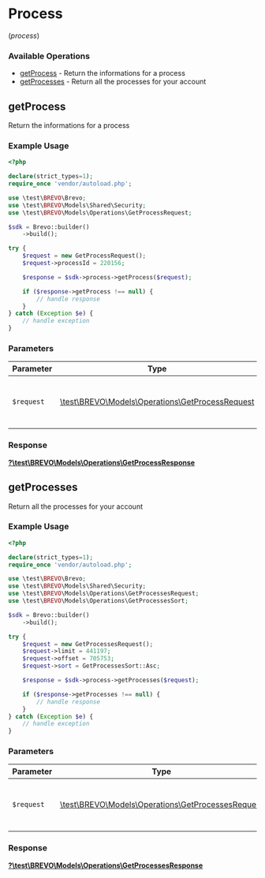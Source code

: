# Process
(*process*)

### Available Operations

* [getProcess](#getprocess) - Return the informations for a process
* [getProcesses](#getprocesses) - Return all the processes for your account

## getProcess

Return the informations for a process

### Example Usage

```php
<?php

declare(strict_types=1);
require_once 'vendor/autoload.php';

use \test\BREVO\Brevo;
use \test\BREVO\Models\Shared\Security;
use \test\BREVO\Models\Operations\GetProcessRequest;

$sdk = Brevo::builder()
    ->build();

try {
    $request = new GetProcessRequest();
    $request->processId = 220156;

    $response = $sdk->process->getProcess($request);

    if ($response->getProcess !== null) {
        // handle response
    }
} catch (Exception $e) {
    // handle exception
}
```

### Parameters

| Parameter                                                                                       | Type                                                                                            | Required                                                                                        | Description                                                                                     |
| ----------------------------------------------------------------------------------------------- | ----------------------------------------------------------------------------------------------- | ----------------------------------------------------------------------------------------------- | ----------------------------------------------------------------------------------------------- |
| `$request`                                                                                      | [\test\BREVO\Models\Operations\GetProcessRequest](../../models/operations/GetProcessRequest.md) | :heavy_check_mark:                                                                              | The request object to use for the request.                                                      |


### Response

**[?\test\BREVO\Models\Operations\GetProcessResponse](../../models/operations/GetProcessResponse.md)**


## getProcesses

Return all the processes for your account

### Example Usage

```php
<?php

declare(strict_types=1);
require_once 'vendor/autoload.php';

use \test\BREVO\Brevo;
use \test\BREVO\Models\Shared\Security;
use \test\BREVO\Models\Operations\GetProcessesRequest;
use \test\BREVO\Models\Operations\GetProcessesSort;

$sdk = Brevo::builder()
    ->build();

try {
    $request = new GetProcessesRequest();
    $request->limit = 441197;
    $request->offset = 705753;
    $request->sort = GetProcessesSort::Asc;

    $response = $sdk->process->getProcesses($request);

    if ($response->getProcesses !== null) {
        // handle response
    }
} catch (Exception $e) {
    // handle exception
}
```

### Parameters

| Parameter                                                                                           | Type                                                                                                | Required                                                                                            | Description                                                                                         |
| --------------------------------------------------------------------------------------------------- | --------------------------------------------------------------------------------------------------- | --------------------------------------------------------------------------------------------------- | --------------------------------------------------------------------------------------------------- |
| `$request`                                                                                          | [\test\BREVO\Models\Operations\GetProcessesRequest](../../models/operations/GetProcessesRequest.md) | :heavy_check_mark:                                                                                  | The request object to use for the request.                                                          |


### Response

**[?\test\BREVO\Models\Operations\GetProcessesResponse](../../models/operations/GetProcessesResponse.md)**

